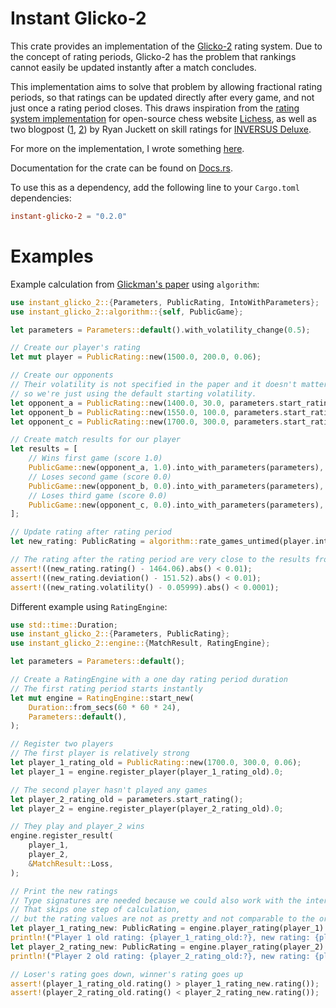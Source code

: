 # Instant Glicko-2

This crate provides an implementation of the [Glicko-2](https://www.glicko.net/glicko/glicko2.pdf) rating system.
Due to the concept of rating periods, Glicko-2 has the problem that rankings cannot easily be updated instantly after a match concludes.

This implementation aims to solve that problem by allowing fractional rating periods, so that ratings can be updated directly after every game, and not just once a rating period closes.
This draws inspiration from the [rating system implementation](https://github.com/lichess-org/lila/tree/master/modules/rating/src/main/glicko2) for open-source chess website [Lichess](https://lichess.org),
as well as two blogpost ([1](https://blog.hypersect.com/the-online-skill-ranking-of-inversus-deluxe/), [2](https://blog.hypersect.com/additional-thoughts-on-skill-ratings/)) by Ryan Juckett on skill ratings for [INVERSUS Deluxe](https://www.inversusgame.com/).

For more on the implementation, I wrote something [here](https://gist.github.com/gpluscb/302d6b71a8d0fe9f4350d45bc828f802).

Documentation for the crate can be found on [Docs.rs](https://docs.rs/instant-glicko-2/latest/instant_glicko_2/).

To use this as a dependency, add the following line to your `Cargo.toml` dependencies:
```toml
instant-glicko-2 = "0.2.0"
```

# Examples

Example calculation from [Glickman's paper](https://www.glicko.net/glicko/glicko2.pdf) using `algorithm`:

```rust
use instant_glicko_2::{Parameters, PublicRating, IntoWithParameters};
use instant_glicko_2::algorithm::{self, PublicGame};

let parameters = Parameters::default().with_volatility_change(0.5);

// Create our player's rating
let mut player = PublicRating::new(1500.0, 200.0, 0.06);

// Create our opponents
// Their volatility is not specified in the paper and it doesn't matter in the calculation,
// so we're just using the default starting volatility.
let opponent_a = PublicRating::new(1400.0, 30.0, parameters.start_rating().volatility());
let opponent_b = PublicRating::new(1550.0, 100.0, parameters.start_rating().volatility());
let opponent_c = PublicRating::new(1700.0, 300.0, parameters.start_rating().volatility());

// Create match results for our player
let results = [
    // Wins first game (score 1.0)
    PublicGame::new(opponent_a, 1.0).into_with_parameters(parameters),
    // Loses second game (score 0.0)
    PublicGame::new(opponent_b, 0.0).into_with_parameters(parameters),
    // Loses third game (score 0.0)
    PublicGame::new(opponent_c, 0.0).into_with_parameters(parameters),
];

// Update rating after rating period
let new_rating: PublicRating = algorithm::rate_games_untimed(player.into_with_parameters(parameters), &results, 1.0, parameters).into_with_parameters(parameters);

// The rating after the rating period are very close to the results from the paper
assert!((new_rating.rating() - 1464.06).abs() < 0.01);
assert!((new_rating.deviation() - 151.52).abs() < 0.01);
assert!((new_rating.volatility() - 0.05999).abs() < 0.0001);
```

Different example using `RatingEngine`:

```rust
use std::time::Duration;
use instant_glicko_2::{Parameters, PublicRating};
use instant_glicko_2::engine::{MatchResult, RatingEngine};

let parameters = Parameters::default();

// Create a RatingEngine with a one day rating period duration
// The first rating period starts instantly
let mut engine = RatingEngine::start_new(
    Duration::from_secs(60 * 60 * 24),
    Parameters::default(),
);

// Register two players
// The first player is relatively strong
let player_1_rating_old = PublicRating::new(1700.0, 300.0, 0.06);
let player_1 = engine.register_player(player_1_rating_old).0;

// The second player hasn't played any games
let player_2_rating_old = parameters.start_rating();
let player_2 = engine.register_player(player_2_rating_old).0;

// They play and player_2 wins
engine.register_result(
    player_1,
    player_2,
    &MatchResult::Loss,
);

// Print the new ratings
// Type signatures are needed because we could also work with the internal InternalRating
// That skips one step of calculation,
// but the rating values are not as pretty and not comparable to the original Glicko ratings
let player_1_rating_new: PublicRating = engine.player_rating(player_1).0;
println!("Player 1 old rating: {player_1_rating_old:?}, new rating: {player_1_rating_new:?}");
let player_2_rating_new: PublicRating = engine.player_rating(player_2).0;
println!("Player 2 old rating: {player_2_rating_old:?}, new rating: {player_2_rating_new:?}");

// Loser's rating goes down, winner's rating goes up
assert!(player_1_rating_old.rating() > player_1_rating_new.rating());
assert!(player_2_rating_old.rating() < player_2_rating_new.rating());
```
